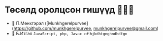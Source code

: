 # Төсөлд оролцсон гишүүд 🧑‍🤝‍🧑

* :dizzy: П.Мөнхгэрэл ([Munkhgerelpurvee] (https://github.com/munkhgerelpurvee, munkhgerelpurvee@gmail.com)
* :rocket: Б.Итгэл `JavaScript, php, Javac c#` `hjkdhtgnghndhdfgn`
